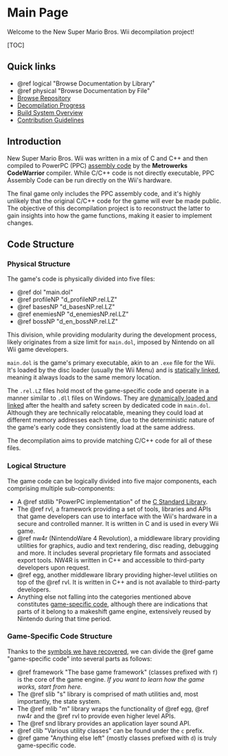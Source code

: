 # Main Page
Welcome to the New Super Mario Bros. Wii decompilation project!

[TOC]

## Quick links
- @ref logical "Browse Documentation by Library"
- @ref physical "Browse Documentation by File"
- [Browse Repository](https://github.com/NSMBW-Community/NSMBW-Decomp)
- [Decompilation Progress](https://nsmbw-community.github.io/NSMBW-Decomp/#progress)
- [Build System Overview](https://github.com/NSMBW-Community/NSMBW-Decomp/blob/master/README.md)
- [Contribution Guidelines](docs/CONTRIBUTING.md)

## Introduction
New Super Mario Bros. Wii was written in a mix of C and C++ and then compiled to PowerPC (PPC) [assembly code](https://en.wikipedia.org/wiki/Assembly_language) by the **Metrowerks CodeWarrior** compiler. While C/C++ code is not directly executable, PPC Assembly Code can be run directly on the Wii's hardware.

The final game only includes the PPC assembly code, and it's highly unlikely that the original C/C++ code for the game will ever be made public. The objective of this decompilation project is to reconstruct the latter to gain insights into how the game functions, making it easier to implement changes.

## Code Structure

### Physical Structure
The game's code is physically divided into five files:
- @ref dol "main.dol"
- @ref profileNP "d_profileNP.rel.LZ"
- @ref basesNP "d_basesNP.rel.LZ"
- @ref enemiesNP "d_enemiesNP.rel.LZ"
- @ref bossNP "d_en_bossNP.rel.LZ"

This division, while providing modularity during the development process, likely originates from a size limit for `main.dol`, imposed by Nintendo on all Wii game developers.

`main.dol` is the game's primary executable, akin to an `.exe` file for the Wii. It's loaded by the disc loader (usually the Wii Menu) and is [statically linked](https://www.baeldung.com/cs/static-dynamic-linking-differences#static-linking), meaning it always loads to the same memory location.

The `.rel.LZ` files hold most of the game-specific code and operate in a manner similar to `.dll` files on Windows. They are [dynamically loaded and linked](https://www.baeldung.com/cs/static-dynamic-linking-differences#dynamic-linking) after the health and safety screen by dedicated code in `main.dol`. Although they are technically relocatable, meaning they could load at different memory addresses each time, due to the deterministic nature of the game's early code they consistently load at the same address.

The decompilation aims to provide matching C/C++ code for all of these files.

### Logical Structure
The game code can be logically divided into five major components, each comprising multiple sub-components:
- A @ref stdlib "PowerPC implementation" of the [C Standard Library](https://en.wikipedia.org/wiki/C_standard_library).
- The @ref rvl, a framework providing a set of tools, libraries and APIs that game developers can use to interface with the Wii's hardware in a secure and controlled manner. It is written in C and is used in every Wii game.
- @ref nw4r (NintendoWare 4 Revolution), a middleware library providing utilities for graphics, audio and text rendering, disc reading, debugging and more. It includes several proprietary file formats and associated export tools. NW4R is written in C++ and accessible to third-party developers upon request.
- @ref egg, another middleware library providing higher-level utilities on top of the @ref rvl. It is written in C++ and is not available to third-party developers.
- Anything else not falling into the categories mentioned above constitutes [game-specific code](#game-specific-code-structure), although there are indications that parts of it belong to a makeshift game engine, extensively reused by Nintendo during that time period.

### Game-Specific Code Structure
Thanks to the [symbols we have recovered](https://rootcubed.dev/nsmbw-symbols/), we can divide the @ref game "game-specific code" into several parts as follows:
- @ref framework "The base game framework" (classes prefixed with `f`) is the core of the game engine. _If you want to learn how the game works, start from here._
- The @ref slib "s" library is comprised of math utilities and, most importantly, the state system.
- The @ref mlib "m" library wraps the functionality of @ref egg, @ref nw4r and the @ref rvl to provide even higher level APIs.
- The @ref snd library provides an application layer sound API.
- @ref clib "Various utility classes" can be found under the `c` prefix.
- @ref game "Anything else left" (mostly classes prefixed with `d`) is truly game-specific code.
